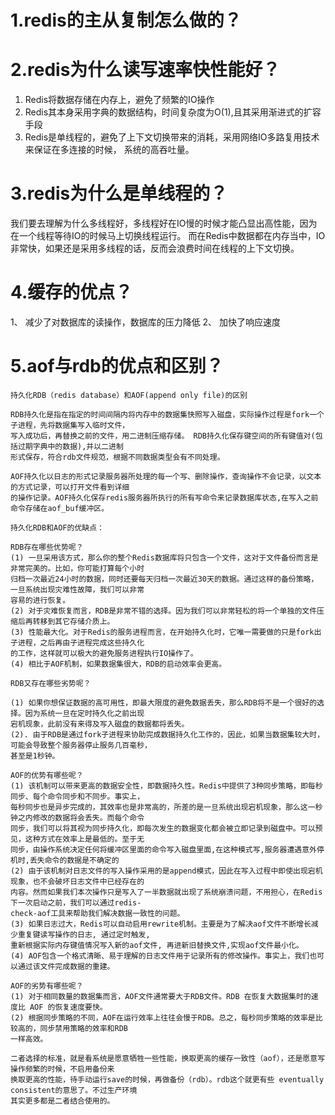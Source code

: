 # 1.redis的主从复制怎么做的？


# 2.redis为什么读写速率快性能好？
1. Redis将数据存储在内存上，避免了频繁的IO操作
2. Redis其本身采用字典的数据结构，时间复杂度为O(1),且其采用渐进式的扩容手段
3. Redis是单线程的，避免了上下文切换带来的消耗，采用网络IO多路复用技术来保证在多连接的时候， 系统的高吞吐量。

# 3.redis为什么是单线程的？
我们要去理解为什么多线程好，多线程好在IO慢的时候才能凸显出高性能，因为在一个线程等待IO的时候马上切换线程运行。
而在Redis中数据都在内存当中，IO非常快，如果还是采用多线程的话，反而会浪费时间在线程的上下文切换。

# 4.缓存的优点？
1、 减少了对数据库的读操作，数据库的压力降低  2、 加快了响应速度 


# 5.aof与rdb的优点和区别？
    持久化RDB（redis database）和AOF(append only file)的区别

    RDB持久化是指在指定的时间间隔内将内存中的数据集快照写入磁盘，实际操作过程是fork一个子进程，先将数据集写入临时文件，  
    写入成功后，再替换之前的文件，用二进制压缩存储。 RDB持久化保存键空间的所有键值对(包括过期字典中的数据),并以二进制
    形式保存，符合rdb文件规范，根据不同数据类型会有不同处理。

    AOF持久化以日志的形式记录服务器所处理的每一个写、删除操作，查询操作不会记录，以文本的方式记录，可以打开文件看到详细
    的操作记录。AOF持久化保存redis服务器所执行的所有写命令来记录数据库状态,在写入之前命令存储在aof_buf缓冲区。

    持久化RDB和AOF的优缺点：

    RDB存在哪些优势呢？
    (1) 一旦采用该方式，那么你的整个Redis数据库将只包含一个文件，这对于文件备份而言是非常完美的。比如，你可能打算每个小时
    归档一次最近24小时的数据，同时还要每天归档一次最近30天的数据。通过这样的备份策略，一旦系统出现灾难性故障，我们可以非常
    容易的进行恢复。
    (2) 对于灾难恢复而言，RDB是非常不错的选择。因为我们可以非常轻松的将一个单独的文件压缩后再转移到其它存储介质上。
    (3) 性能最大化。对于Redis的服务进程而言，在开始持久化时，它唯一需要做的只是fork出子进程，之后再由子进程完成这些持久化
    的工作，这样就可以极大的避免服务进程执行IO操作了。
    (4) 相比于AOF机制，如果数据集很大，RDB的启动效率会更高。

    RDB又存在哪些劣势呢？

    (1) 如果你想保证数据的高可用性，即最大限度的避免数据丢失，那么RDB将不是一个很好的选择。因为系统一旦在定时持久化之前出现
    宕机现象，此前没有来得及写入磁盘的数据都将丢失。
    (2). 由于RDB是通过fork子进程来协助完成数据持久化工作的，因此，如果当数据集较大时，可能会导致整个服务器停止服务几百毫秒，
    甚至是1秒钟。

    AOF的优势有哪些呢？
    (1) 该机制可以带来更高的数据安全性，即数据持久性。Redis中提供了3种同步策略，即每秒同步、每个命令同步和不同步。事实上，
    每秒同步也是异步完成的，其效率也是非常高的，所差的是一旦系统出现宕机现象，那么这一秒钟之内修改的数据将会丢失。而每个命令
    同步，我们可以将其视为同步持久化，即每次发生的数据变化都会被立即记录到磁盘中。可以预见，这种方式在效率上是最低的。至于无
    同步，由操作系统决定任何将缓冲区里面的命令写入磁盘里面,在这种模式写,服务器遭遇意外停机时,丢失命令的数据是不确定的
    (2) 由于该机制对日志文件的写入操作采用的是append模式，因此在写入过程中即使出现宕机现象，也不会破坏日志文件中已经存在的
    内容。然而如果我们本次操作只是写入了一半数据就出现了系统崩溃问题，不用担心，在Redis下一次启动之前，我们可以通过redis-
    check-aof工具来帮助我们解决数据一致性的问题。
    (3) 如果日志过大，Redis可以自动启用rewrite机制。主要是为了解决aof文件不断增长减少重复键读写操作的日志, 通过定时触发,
    重新根据实际内存键值情况写入新的aof文件, 再进新旧替换文件,实现aof文件最小化。
    (4) AOF包含一个格式清晰、易于理解的日志文件用于记录所有的修改操作。事实上，我们也可以通过该文件完成数据的重建。

    AOF的劣势有哪些呢？
    (1) 对于相同数量的数据集而言，AOF文件通常要大于RDB文件。RDB 在恢复大数据集时的速度比 AOF 的恢复速度要快。
    (2) 根据同步策略的不同，AOF在运行效率上往往会慢于RDB。总之，每秒同步策略的效率是比较高的，同步禁用策略的效率和RDB
    一样高效。

    二者选择的标准，就是看系统是愿意牺牲一些性能，换取更高的缓存一致性（aof），还是愿意写操作频繁的时候，不启用备份来
    换取更高的性能，待手动运行save的时候，再做备份（rdb）。rdb这个就更有些 eventually consistent的意思了。不过生产环境
    其实更多都是二者结合使用的。
